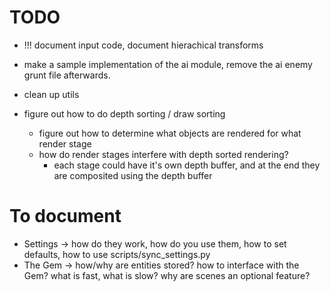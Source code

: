 # TODO
- !!! document input code, document hierachical transforms

- make a sample implementation of the ai module, remove the ai enemy grunt file afterwards.
- clean up utils
- figure out how to do depth sorting / draw sorting
    - figure out how to determine what objects are rendered for what render stage
    - how do render stages interfere with depth sorted rendering?
        - each stage could have it's own depth buffer, and at the end they are composited using the depth buffer

# To document
- Settings -> how do they work, how do you use them, how to set defaults, how to use scripts/sync_settings.py
- The Gem -> how/why are entities stored? how to interface with the Gem? what is fast, what is slow? why are scenes an optional feature?
